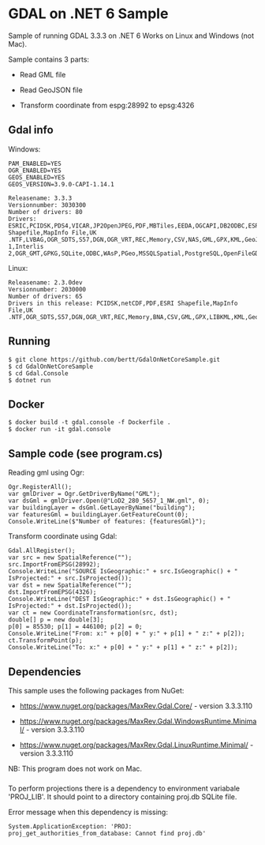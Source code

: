 # GDAL on .NET 6 Sample

Sample of running GDAL 3.3.3 on .NET 6 Works on Linux and Windows (not Mac).

Sample contains 3 parts:

- Read GML file

- Read GeoJSON file

- Transform coordinate from espg:28992 to epsg:4326

## Gdal info

Windows:

```
PAM_ENABLED=YES
OGR_ENABLED=YES
GEOS_ENABLED=YES
GEOS_VERSION=3.9.0-CAPI-1.14.1

Releasename: 3.3.3
Versionnumber: 3030300
Number of drivers: 80
Drivers: ESRIC,PCIDSK,PDS4,VICAR,JP2OpenJPEG,PDF,MBTiles,EEDA,OGCAPI,DB2ODBC,ESRI Shapefile,MapInfo File,UK .NTF,LVBAG,OGR_SDTS,S57,DGN,OGR_VRT,REC,Memory,CSV,NAS,GML,GPX,KML,GeoJSON,GeoJSONSeq,ESRIJSON,TopoJSON,Interlis 1,Interlis 2,OGR_GMT,GPKG,SQLite,ODBC,WAsP,PGeo,MSSQLSpatial,PostgreSQL,OpenFileGDB,DXF,CAD,FlatGeobuf,Geoconcept,GeoRSS,GPSTrackMaker,VFK,PGDUMP,OSM,GPSBabel,OGR_PDS,WFS,OAPIF,Geomedia,EDIGEO,SVG,CouchDB,Cloudant,Idrisi,ARCGEN,ODS,XLSX,Elasticsearch,Walk,Carto,AmigoCloud,SXF,Selafin,JML,PLSCENES,CSW,VDV,GMLAS,MVT,NGW,MapML,TIGER,AVCBin,AVCE00,HTTP
```

Linux:

```
Releasename: 2.3.0dev
Versionnumber: 2030000
Number of drivers: 65
Drivers in this release: PCIDSK,netCDF,PDF,ESRI Shapefile,MapInfo File,UK .NTF,OGR_SDTS,S57,DGN,OGR_VRT,REC,Memory,BNA,CSV,GML,GPX,LIBKML,KML,GeoJSON,OGR_GMT,GPKG,SQLite,WAsP,OpenFileGDB,XPlane,DXF,CAD,Geoconcept,GeoRSS,GPSTrackMaker,VFK,PGDUMP,OSM,GPSBabel,SUA,OpenAir,OGR_PDS,WFS,HTF,AeronavFAA,EDIGEO,GFT,SVG,CouchDB,Cloudant,Idrisi,ARCGEN,SEGUKOOA,SEGY,XLS,ODS,XLSX,ElasticSearch,Carto,AmigoCloud,SXF,Selafin,JML,PLSCENES,CSW,VDV,TIGER,AVCBin,AVCE00,HTTP
```

## Running

```
$ git clone https://github.com/bertt/GdalOnNetCoreSample.git
$ cd GdalOnNetCoreSample
$ cd Gdal.Console
$ dotnet run
```

## Docker

```
$ docker build -t gdal.console -f Dockerfile .
$ docker run -it gdal.console
```

## Sample code (see program.cs)

Reading gml using Ogr:

```
Ogr.RegisterAll();
var gmlDriver = Ogr.GetDriverByName("GML");
var dsGml = gmlDriver.Open(@"LoD2_280_5657_1_NW.gml", 0);
var buildingLayer = dsGml.GetLayerByName("building");
var featuresGml = buildingLayer.GetFeatureCount(0);
Console.WriteLine($"Number of features: {featuresGml}");
```

Transform coordinate using Gdal:

```
Gdal.AllRegister();
var src = new SpatialReference("");
src.ImportFromEPSG(28992);
Console.WriteLine("SOURCE IsGeographic:" + src.IsGeographic() + " IsProjected:" + src.IsProjected());
var dst = new SpatialReference("");
dst.ImportFromEPSG(4326);
Console.WriteLine("DEST IsGeographic:" + dst.IsGeographic() + " IsProjected:" + dst.IsProjected());
var ct = new CoordinateTransformation(src, dst);
double[] p = new double[3];
p[0] = 85530; p[1] = 446100; p[2] = 0;
Console.WriteLine("From: x:" + p[0] + " y:" + p[1] + " z:" + p[2]);
ct.TransformPoint(p);
Console.WriteLine("To: x:" + p[0] + " y:" + p[1] + " z:" + p[2]);

```

## Dependencies

This sample uses the following packages from NuGet:

- https://www.nuget.org/packages/MaxRev.Gdal.Core/ - version 3.3.3.110

- https://www.nuget.org/packages/MaxRev.Gdal.WindowsRuntime.Minimal/ - version 3.3.3.110

- https://www.nuget.org/packages/MaxRev.Gdal.LinuxRuntime.Minimal/ - version 3.3.3.110


NB: This program does not work on Mac.

###

To perform projections there is a dependency to environment variabale 'PROJ_LIB'. It should point to a directory
containing proj.db SQLite file.

Error message when this dependency is missing:

```
System.ApplicationException: 'PROJ: proj_get_authorities_from_database: Cannot find proj.db'
```
